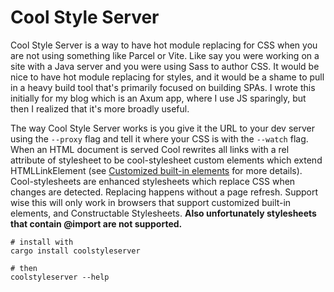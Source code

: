 # Cool Style Server

Cool Style Server is a way to have hot module replacing for CSS when you are not using something like Parcel or Vite. Like say you were working on a site with a Java server and you were using Sass to author CSS. It would be nice to have hot module replacing for styles, and it would be a shame to pull in a heavy build tool that's primarily focused on building SPAs. I wrote this initially for my blog which is an Axum app, where I use JS sparingly, but then I realized that it's more broadly useful.

The way Cool Style Server works is you give it the URL to your dev server using the `--proxy` flag and tell it where your CSS is with the `--watch` flag. When an HTML document is served Cool rewrites all links with a rel attribute of stylesheet to be cool-stylesheet custom elements which extend HTMLLinkElement (see [Customized built-in elements](https://developer.mozilla.org/en-US/docs/Web/API/Web_components/Using_custom_elements#customized_built-in_elements) for more details). Cool-stylesheets are enhanced stylesheets which replace CSS when changes are detected. Replacing happens without a page refresh. Support wise this will only work in browsers that support customized built-in elements, and Constructable Stylesheets. **Also unfortunately stylesheets that contain @import are not supported.**

```
# install with
cargo install coolstyleserver

# then
coolstyleserver --help
```
